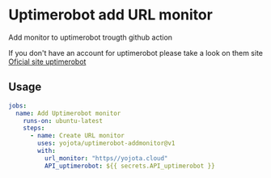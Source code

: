# Uptimerobot add URL monitor
Add monitor to uptimerobot trougth github action

If you don't have an account for uptimerobot please take a look on them site [Oficial site uptimerobot](http://uptimerobot.com)

## Usage

```yaml
jobs:
  name: Add Uptimerobot monitor
    runs-on: ubuntu-latest
    steps:
      - name: Create URL monitor
        uses: yojota/uptimerobot-addmonitor@v1
        with:
          url_monitor: "https//yojota.cloud"
          API_uptimerobot: ${{ secrets.API_uptimerobot }}

```